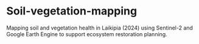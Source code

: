 # Soil-vegetation-mapping
Mapping soil and vegetation health in Laikipia (2024) using Sentinel-2 and Google Earth Engine to support ecosystem restoration planning.
